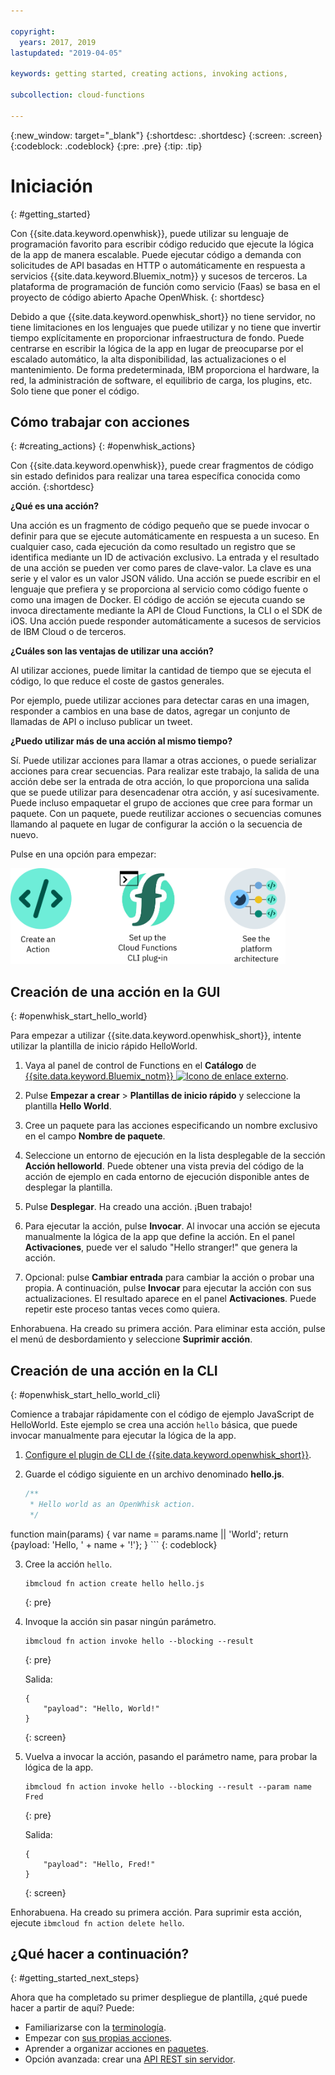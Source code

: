 ```yaml
---

copyright:
  years: 2017, 2019
lastupdated: "2019-04-05"

keywords: getting started, creating actions, invoking actions, 

subcollection: cloud-functions

---
```


{:new_window: target="_blank"}
{:shortdesc: .shortdesc}
{:screen: .screen}
{:codeblock: .codeblock}
{:pre: .pre}
{:tip: .tip}

# Iniciación
{: #getting_started}

Con {{site.data.keyword.openwhisk}}, puede utilizar su lenguaje de programación favorito para escribir código reducido que ejecute la lógica de la app de manera escalable. Puede ejecutar código a demanda con solicitudes de API basadas en HTTP o automáticamente en respuesta a servicios
{{site.data.keyword.Bluemix_notm}} y sucesos de terceros. La plataforma de programación de función como servicio (Faas) se basa en el proyecto de código abierto Apache OpenWhisk.
{: shortdesc}

Debido a que {{site.data.keyword.openwhisk_short}} no tiene servidor, no tiene limitaciones en los lenguajes que puede utilizar y no tiene que invertir tiempo explícitamente en proporcionar infraestructura de fondo. Puede centrarse en escribir la lógica de la app en lugar de preocuparse por el escalado automático, la alta disponibilidad, las actualizaciones o el mantenimiento. De forma predeterminada, IBM proporciona el hardware, la red, la administración de software, el equilibrio de carga, los plugins, etc. Solo tiene que poner el código.

## Cómo trabajar con acciones
{: #creating_actions}
{: #openwhisk_actions}

Con {{site.data.keyword.openwhisk}}, puede crear fragmentos de código sin estado definidos para realizar una tarea específica conocida como acción.
{:shortdesc}

**¿Qué es una acción?**

Una acción es un fragmento de código pequeño que se puede invocar o definir para que se ejecute automáticamente en respuesta a un suceso. En cualquier caso, cada ejecución da como resultado un registro que se identifica mediante un ID de activación exclusivo. La entrada y el resultado de una acción se pueden ver como pares de clave-valor. La clave es una serie y el valor es un valor JSON válido. Una acción se puede escribir en el lenguaje que prefiera y se proporciona al servicio como código fuente o como una imagen de Docker. El código de acción se ejecuta cuando se invoca directamente mediante la API de Cloud Functions, la CLI o el SDK de iOS. Una acción puede responder automáticamente a sucesos de servicios de IBM Cloud o de terceros.

**¿Cuáles son las ventajas de utilizar una acción?**

Al utilizar acciones, puede limitar la cantidad de tiempo que se ejecuta el código, lo que reduce el coste de gastos generales.

Por ejemplo, puede utilizar acciones para detectar caras en una imagen, responder a cambios en una base de datos, agregar un conjunto de llamadas de API o incluso publicar un tweet.

**¿Puedo utilizar más de una acción al mismo tiempo?**

Sí. Puede utilizar acciones para llamar a otras acciones, o puede serializar acciones para crear secuencias. Para realizar este trabajo, la salida de una acción debe ser la entrada de otra acción, lo que proporciona una salida que se puede utilizar para desencadenar otra acción, y así sucesivamente. Puede incluso empaquetar el grupo de acciones que cree para formar un paquete. Con un paquete, puede reutilizar acciones o secuencias comunes llamando al paquete en lugar de configurar la acción o la secuencia de nuevo.

Pulse en una opción para empezar:

<img usemap="#home_map" border="0" class="image" id="image_ztx_crb_f1b" src="images/imagemap.png" width="440" alt="Pulse un icono para empezar rápidamente con {{site.data.keyword.openwhisk_short}}." style="width:440px;" />
<map name="home_map" id="home_map">
<area href="#openwhisk_start_hello_world" alt="Crear una acción" title="Crear una acción" shape="rect" coords="-7, -8, 108, 211" />
<area href="/docs/openwhisk?topic=cloud-functions-cloudfunctions_cli" alt="Configurar el plugin de CLI de {{site.data.keyword.openwhisk_short}}" title="Configurar el plugin de CLI de {{site.data.keyword.openwhisk_short}}" shape="rect" coords="155, -1, 289, 210" />
<area href="/docs/openwhisk?topic=cloud-functions-openwhisk_about" alt="Ver la arquitectura de la plataforma" title="Ver la arquitectura de la plataforma" shape="rect" coords="326, -10, 448, 218" />
</map>

## Creación de una acción en la GUI
{: #openwhisk_start_hello_world}

Para empezar a utilizar {{site.data.keyword.openwhisk_short}}, intente utilizar la plantilla de inicio rápido HelloWorld.

1.  Vaya al panel de control de Functions en el **Catálogo** de
[{{site.data.keyword.Bluemix_notm}} ![Icono de enlace externo](../icons/launch-glyph.svg "Icono de enlace externo")](https://cloud.ibm.com/openwhisk).

2. Pulse **Empezar a crear** > **Plantillas de inicio rápido** y seleccione la plantilla **Hello World**.

3. Cree un paquete para las acciones especificando un nombre exclusivo en el campo **Nombre de paquete**.

4. Seleccione un entorno de ejecución en la lista desplegable de la sección **Acción helloworld**. Puede obtener una vista previa del código de la acción de ejemplo en cada entorno de ejecución disponible antes de desplegar la plantilla.

5. Pulse **Desplegar**. Ha creado una acción. ¡Buen trabajo!

6. Para ejecutar la acción, pulse **Invocar**. Al invocar una acción se ejecuta manualmente la lógica de la app que define la acción. En el panel **Activaciones**, puede ver el saludo "Hello stranger!" que genera la acción.

7. Opcional: pulse **Cambiar entrada** para cambiar la acción o probar una propia. A continuación, pulse
**Invocar** para ejecutar la acción con sus actualizaciones. El resultado aparece en el panel
**Activaciones**. Puede repetir este proceso tantas veces como quiera.

Enhorabuena. Ha creado su primera acción. Para eliminar esta acción, pulse el menú de desbordamiento y seleccione **Suprimir acción**.

## Creación de una acción en la CLI
{: #openwhisk_start_hello_world_cli}

Comience a trabajar rápidamente con el código de ejemplo JavaScript de HelloWorld. Este ejemplo se crea una acción `hello` básica, que puede invocar manualmente para ejecutar la lógica de la app.

1. [Configure el plugin de CLI de {{site.data.keyword.openwhisk_short}}](/docs/openwhisk?topic=cloud-functions-cloudfunctions_cli).

2. Guarde el código siguiente en un archivo denominado **hello.js**.

    ```javascript
    /**
     * Hello world as an OpenWhisk action.
     */
function main(params) {
        var name = params.name || 'World';
    return {payload:  'Hello, ' + name + '!'};
    }
    ```
    {: codeblock}

3. Cree la acción `hello`.

    ```
    ibmcloud fn action create hello hello.js
    ```
    {: pre}

4. Invoque la acción sin pasar ningún parámetro.

    ```
    ibmcloud fn action invoke hello --blocking --result
    ```
    {: pre}  

    Salida:
    ```
    {
        "payload": "Hello, World!"
    }
    ```
    {: screen}

5. Vuelva a invocar la acción, pasando el parámetro name, para probar la lógica de la app.

    ```
    ibmcloud fn action invoke hello --blocking --result --param name Fred
    ```
    {: pre}  

    Salida:
    ```
    {
        "payload": "Hello, Fred!"
    }
    ```
    {: screen}

Enhorabuena. Ha creado su primera acción. Para suprimir esta acción, ejecute `ibmcloud fn action delete hello`.

## ¿Qué hacer a continuación?
{: #getting_started_next_steps}

Ahora que ha completado su primer despliegue de plantilla, ¿qué puede hacer a partir de aquí? Puede:

* Familiarizarse con la [terminología](/docs/openwhisk?topic=cloud-functions-openwhisk_about#technology).
* Empezar con [sus propias acciones](/docs/openwhisk?topic=cloud-functions-openwhisk_actions).
* Aprender a organizar acciones en [paquetes](/docs/openwhisk?topic=cloud-functions-openwhisk_packages).
* Opción avanzada: crear una [API REST sin servidor](/docs/openwhisk?topic=cloud-functions-openwhisk_apigateway).

